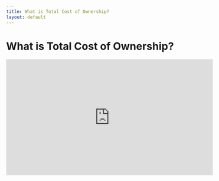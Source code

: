 ```yaml
---
title: What is Total Cost of Ownership?
layout: default
---
```


# What is Total Cost of Ownership?
<iframe class="vid" width="560" height="315" src="https://www.youtube.com/embed/Hsf9pXUE0Ys" frameborder="0" allow="accelerometer; autoplay; encrypted-media; gyroscope; picture-in-picture" allowfullscreen></iframe>
